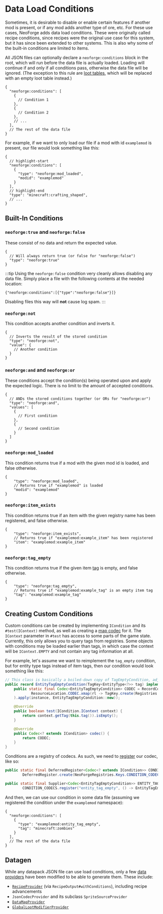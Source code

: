 # Data Load Conditions

Sometimes, it is desirable to disable or enable certain features if another mod is present, or if any mod adds another type of ore, etc. For these use cases, NeoForge adds data load conditions. These were originally called recipe conditions, since recipes were the original use case for this system, but it has since been extended to other systems. This is also why some of the built-in conditions are limited to items.

All JSON files can optionally declare a `neoforge:conditions` block in the root, which will run before the data file is actually loaded. Loading will continue if and only if all conditions pass, otherwise the data file will be ignored. (The exception to this rule are [loot tables][loottable], which will be replaced with an empty loot table instead.)

```json5
{
  "neoforge:conditions": [
    {
      // Condition 1
    },
    {
      // Condition 2
    },
    // ...
  ],
  // The rest of the data file
}
```

For example, if we want to only load our file if a mod with id `examplemod` is present, our file would look something like this:

```json5
{
  // highlight-start
  "neoforge:conditions": [
    {
      "type": "neoforge:mod_loaded",
      "modid": "examplemod"
    }
  ],
  // highlight-end
  "type": "minecraft:crafting_shaped",
  // ...
}
```

## Built-In Conditions

### `neoforge:true` and `neoforge:false`

These consist of no data and return the expected value.

```json5
{
  // Will always return true (or false for "neoforge:false")
  "type": "neoforge:true"
}
```

:::tip
Using the `neoforge:false` condition very cleanly allows disabling any data file. Simply place a file with the following contents at the needed location:

```json5
{"neoforge:conditions":[{"type":"neoforge:false"}]}
```

Disabling files this way will **not** cause log spam.
:::

### `neoforge:not`

This condition accepts another condition and inverts it.

```json5
{
  // Inverts the result of the stored condition
  "type": "neoforge:not",
  "value": {
    // Another condition
  }
}
```

### `neoforge:and` and `neoforge:or`

These conditions accept the condition(s) being operated upon and apply the expected logic. There is no limit to the amount of accepted conditions.

```json5
{
  // ANDs the stored conditions together (or ORs for "neoforge:or")
  "type": "neoforge:and",
  "values": [
    {
      // First condition
    },
    {
      // Second condition
    }
  ]
}
```

### `neoforge:mod_loaded`

This condition returns true if a mod with the given mod id is loaded, and false otherwise.

```json5
{
    "type": "neoforge:mod_loaded",
    // Returns true if "examplemod" is loaded
    "modid": "examplemod"
}
```

### `neoforge:item_exists`

This condition returns true if an item with the given registry name has been registered, and false otherwise.

```json5
{
    "type": "neoforge:item_exists",
    // Returns true if "examplemod:example_item" has been registered
    "item": "examplemod:example_item"
}
```

### `neoforge:tag_empty`

This condition returns true if the given item [tag] is empty, and false otherwise.

```json5
{
    "type": "neoforge:tag_empty",
    // Returns true if "examplemod:example_tag" is an empty item tag
    "tag": "examplemod:example_tag"
}
```

## Creating Custom Conditions

Custom conditions can be created by implementing `ICondition` and its `#test(IContext)` method, as well as creating a [map codec][codec] for it. The `IContext` parameter in `#test` has access to some parts of the game state. Currently, this only allows you to query tags from registries. Some objects with conditions may be loaded earlier than tags, in which case the context will be `IContext.EMPTY` and not contain any tag information at all.

For example, let's assume we want to reimplement the `tag_empty` condition, but for entity type tags instead of item tags, then our condition would look something like this:

```java
// This class is basically a boiled-down copy of TagEmptyCondition, adjusted for entity types instead of items.
public record EntityTagEmptyCondition(TagKey<EntityType<?>> tag) implements ICondition {
    public static final Codec<EntityTagEmptyCondition> CODEC = RecordCodecBuilder.create(instance -> instance.group(
            ResourceLocation.CODEC.xmap(rl -> TagKey.create(Registries.ENTITY_TYPES, rl), TagKey::location).fieldOf("tag").forGetter(EntityTagEmptyCondition::tag)
    ).apply(instance, EntityTagEmptyCondition::new));

    @Override
    public boolean test(ICondition.IContext context) {
        return context.getTag(this.tag()).isEmpty();
    }

    @Override
    public Codec<? extends ICondition> codec() {
        return CODEC;
    }
}
```

Conditions are a registry of codecs. As such, we need to [register] our codec, like so:

```java
public static final DeferredRegister<Codec<? extends ICondition>> CONDITION_CODECS =
        DeferredRegister.create(NeoForgeRegistries.Keys.CONDITION_CODECS, ExampleMod.MOD_ID);

public static final Supplier<Codec<EntityTagEmptyCondition>> ENTITY_TAG_EMPTY =
        CONDITION_CODECS.register("entity_tag_empty", () -> EntityTagEmptyCondition.CODEC);
```

And then, we can use our condition in some data file (assuming we registered the condition under the `examplemod` namespace):

```json5
{
  "neoforge:conditions": [
    {
      "type": "examplemod:entity_tag_empty",
      "tag": "minecraft:zombies"
    }
  ],
  // The rest of the data file
}
```

## Datagen

While any datapack JSON file can use load conditions, only a few [data providers][datagen] have been modified to be able to generate them. These include:

- [`RecipeProvider`][recipeprovider] (via `RecipeOutput#withConditions`), including recipe advancements
- `JsonCodecProvider` and its subclass `SpriteSourceProvider`
- [`DataMapProvider`][datamapprovider]
- [`GlobalLootModifierProvider`][glmprovider]

[codec]: ../../datastorage/codecs
[datagen]: ../index.md#data-generation
[datamapprovider]: datamaps/index.md#data-generation
[glmprovider]: loottables/glm.md#datagen
[loottable]: loottables/index.md
[recipeprovider]: ../../datagen/recipes.md
[register]: ../../concepts/registries
[tag]: tags.md
